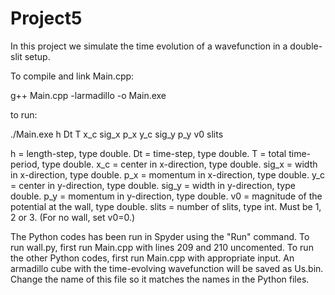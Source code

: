 # Project5

In this project we simulate the time evolution of a wavefunction in a double-slit setup. 

To compile and link Main.cpp: 

g++  Main.cpp -larmadillo -o Main.exe

to run: 

./Main.exe h Dt T x_c sig_x p_x y_c sig_y p_y v0 slits

h = length-step, type double. 
Dt = time-step, type double. 
T = total time-period, type double. 
x_c = center in x-direction, type double. 
sig_x = width in x-direction, type double. 
p_x = momentum in x-direction, type double. 
y_c = center in y-direction, type double. 
sig_y = width in y-direction, type double. 
p_y = momentum in y-direction, type double. 
v0 = magnitude of the potential at the wall, type double. 
slits = number of slits, type int. Must be 1, 2 or 3. (For no wall, set v0=0.)


The Python codes has been run in Spyder using the "Run" command. To run wall.py, first run Main.cpp with lines 209 and 210 uncomented. To run the other Python codes, first run Main.cpp with appropriate input. An armadillo cube with the time-evolving wavefunction will be saved as Us.bin. Change the name of this file so it matches the names in the Python files. 
